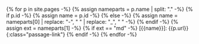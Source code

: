 {% for p in site.pages -%}
{% assign nameparts = p.name | split: "." -%}
{% if p.id -%}
{% assign name = p.id -%}
{% else -%}
{% assign name = nameparts[0] | replace: "-", " " | replace: "_", " " -%}
{% endif -%}
{% assign ext = nameparts[1] -%}
{% if ext == "md" -%}
[{{name}}]: {{p.url}}
{:class="passage-link"}
{% endif -%}
{% endfor -%}
